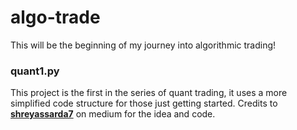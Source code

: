 # algo-trade
This will be the beginning of my journey into algorithmic trading! 

<h3>quant1.py</h3>
This project is the first in the series of quant trading, it uses a more simplified code structure for those just getting started. Credits to <a href="https://shreyassarda7.medium.com/projects-to-getting-started-in-algorithmic-trading-4aa135259eba"><b>shreyassarda7</b></a> on medium for the idea and code.


